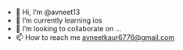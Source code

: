 - 👋 Hi, I’m @avneet13
- 🌱 I’m currently learning ios
- 💞️ I’m looking to collaborate on ...
- 📫 How to reach me avneetkaur6776@gmail.com

<!---
avneet13/avneet13 is a ✨ special ✨ repository because its `README.md` (this file) appears on your GitHub profile.
You can click the Preview link to take a look at your changes.
--->
